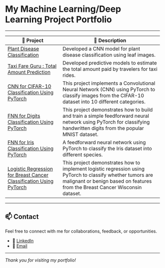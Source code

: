 # My Machine Learning/Deep Learning Project Portfolio
 
---

| 🚀 Project | 📄 Description |
------------- | -------------
[Plant Disease Classification](https://github.com/Satvik-ai/Plant-Disease-Classification) | Developed a CNN model for plant disease classification using leaf images.
[Taxi Fare Guru : Total Amount Prediction](https://github.com/Satvik-ai/Taxi-Fare-Guru-Total-Amount-Prediction) | Developed predictive models to estimate the total amount paid by travelers for taxi rides.
[CNN for CIFAR-10 Classification Using PyTorch](https://github.com/Satvik-ai/CNN_for_CIFAR10_Classification_Using_PyTorch) | This project implements a Convolutional Neural Network (CNN) using PyTorch to classify images from the CIFAR-10 dataset into 10 different categories.
[FNN for Digits Classification Using PyTorch](https://github.com/Satvik-ai/FNN_for_Digits_Classification_Using_PyTorch) | This project demonstrates how to build and train a simple feedforward neural network using PyTorch for classifying handwritten digits from the popular MNIST dataset.
[FNN for Iris Classification Using PyTorch](https://github.com/Satvik-ai/FNN_for_Iris_Classification_Using_PyTorch) | A feedforward neural network using PyTorch to classify the Iris dataset into different species.
[Logistic Regression for Breast Cancer Classification Using PyTorch](https://github.com/Satvik-ai/Logistic_Regression_For_Breast_Cancer_Classification_Using_PyTorch) | This project demonstrates how to implement logistic regression using PyTorch to classify whether tumors are malignant or benign based on features from the Breast Cancer Wisconsin dataset.

---

## 📫 Contact

Feel free to connect with me for collaborations, feedback, or opportunities.

- 🔗 [LinkedIn](https://www.linkedin.com/in/satvik-chandrakar-4008471ba)
- 📧 [Email](mailto:chandrakarsatvik@gmail.com)

---

_Thank you for visiting my portfolio!_
